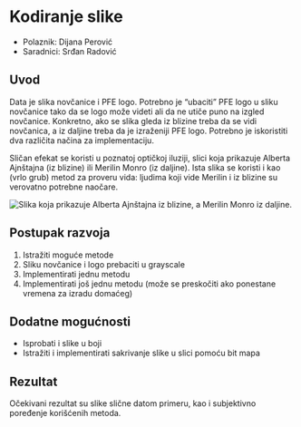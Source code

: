 # Kodiranje slike

- Polaznik: Dijana Perović
- Saradnici: Srđan Radović

## Uvod

Data je slika novčanice i PFE logo. Potrebno je “ubaciti” PFE logo u
sliku novčanice tako da se logo može videti ali da ne utiče puno na
izgled novčanice. Konkretno, ako se slika gleda iz blizine treba da se
vidi novčanica, a iz daljine treba da je izraženiji PFE logo. Potrebno
je iskoristiti dva različita načina za implementaciju.

Sličan efekat se koristi u poznatoj optičkoj iluziji, slici koja
prikazuje Alberta Ajnštajna (iz blizine) ili Merilin Monro (iz daljine).
Ista slika se koristi i kao (vrlo grub) metod za proveru vida: ljudima
koji vide Merilin i iz blizine su verovatno potrebne naočare.

![Slika koja prikazuje Alberta Ajnštajna iz blizine, a Merilin Monro iz daljine.](https://github.com/pfe-rs/zk-n-2023-g1-programiranje/assets/11741772/c9dbbf5c-5a32-49ff-984e-eb52f8feda10)

## Postupak razvoja

1. Istražiti moguće metode
2. Sliku novčanice i logo prebaciti u grayscale
3. Implementirati jednu metodu
4. Implementirati još jednu metodu (može se preskočiti ako ponestane vremena za izradu domaćeg)

## Dodatne mogućnosti

- Isprobati i slike u boji
- Istražiti i implementirati sakrivanje slike u slici pomoću bit mapa

## Rezultat

Očekivani rezultat su slike slične datom primeru, kao i subjektivno
poređenje korišćenih metoda.
